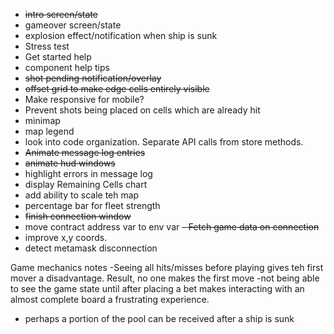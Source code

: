 - ~~intro screen/state~~
- gameover screen/state
- explosion effect/notification when ship is sunk
- Stress test
- Get started help
- component help tips
- ~~shot pending notification/overlay~~
- ~~offset grid to make edge cells entirely visible~~
- Make responsive for mobile?
- Prevent shots being placed on cells which are already hit
- minimap
- map legend
- look into code organization. Separate API calls from store methods.
- ~~Animate message log entries~~
- ~~animate hud windows~~
- highlight errors in message log
- display Remaining Cells chart
- add ability to scale teh map
- percentage bar for fleet strength
- ~~finish connection window~~
- move contract address var to env var
~~- Fetch game data on connection~~
- improve x,y coords.
- detect metamask disconnection


Game  mechanics notes
-Seeing all hits/misses before playing gives teh first mover a disadvantage. Result, no one makes the first move
-not being able to see the game state until after placing a bet makes interacting with an
almost complete board a frustrating experience.
- perhaps a portion of the pool can be received after a ship is sunk
